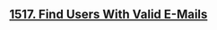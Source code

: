 ## [1517. Find Users With Valid E-Mails](https://leetcode.com/problems/find-users-with-valid-e-mails/)

